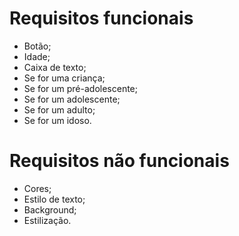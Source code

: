 # Requisitos funcionais
* Botão;
* Idade;
* Caixa de texto;
* Se for uma criança;
* Se for um pré-adolescente;
* Se for um adolescente;
* Se for um adulto;
* Se for um idoso.

# Requisitos não funcionais
* Cores;
* Estilo de texto;
* Background;
* Estilização.
